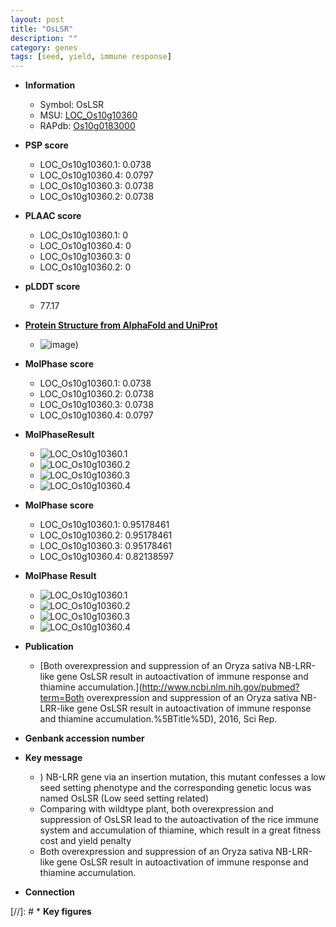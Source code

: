 ```yaml
---
layout: post
title: "OsLSR"
description: ""
category: genes
tags: [seed, yield, immune response]
---
```


* **Information**  
    + Symbol: OsLSR  
    + MSU: [LOC_Os10g10360](http://rice.plantbiology.msu.edu/cgi-bin/ORF_infopage.cgi?orf=LOC_Os10g10360)  
    + RAPdb: [Os10g0183000](http://rapdb.dna.affrc.go.jp/viewer/gbrowse_details/irgsp1?name=Os10g0183000)  

* **PSP score**  
    + LOC_Os10g10360.1: 0.0738 
    + LOC_Os10g10360.4: 0.0797 
    + LOC_Os10g10360.3: 0.0738 
    + LOC_Os10g10360.2: 0.0738 

* **PLAAC score**  
    + LOC_Os10g10360.1: 0 
    + LOC_Os10g10360.4: 0 
    + LOC_Os10g10360.3: 0 
    + LOC_Os10g10360.2: 0 

* **pLDDT score**
    + 77.17

* **[Protein Structure from AlphaFold and UniProt](https://www.uniprot.org/uniprotkb/Q7G6C5/entry#structure)**
    + ![image](https://ricepsp.github.io/images/Q7/AF-Q7G6C5-F1.png))

* **MolPhase score**
    + LOC_Os10g10360.1: 0.0738
    + LOC_Os10g10360.2: 0.0738
    + LOC_Os10g10360.3: 0.0738
    + LOC_Os10g10360.4: 0.0797

* **MolPhaseResult**
    + ![LOC_Os10g10360.1](https://ricepsp.github.io/pictures/LOC_Os10g/LOC_Os10g10360.1.png)
    + ![LOC_Os10g10360.2](https://ricepsp.github.io/pictures/LOC_Os10g/LOC_Os10g10360.2.png)
    + ![LOC_Os10g10360.3](https://ricepsp.github.io/pictures/LOC_Os10g/LOC_Os10g10360.3.png)
    + ![LOC_Os10g10360.4](https://ricepsp.github.io/pictures/LOC_Os10g/LOC_Os10g10360.4.png)

* **MolPhase score**
    + LOC_Os10g10360.1: 0.95178461
    + LOC_Os10g10360.2: 0.95178461
    + LOC_Os10g10360.3: 0.95178461
    + LOC_Os10g10360.4: 0.82138597

* **MolPhase Result**
    + ![LOC_Os10g10360.1](https://304243504.github.io/Pictures/LOC_Os10g/LOC_Os10g10360.1.png)
    + ![LOC_Os10g10360.2](https://304243504.github.io/Pictures/LOC_Os10g/LOC_Os10g10360.2.png)
    + ![LOC_Os10g10360.3](https://304243504.github.io/Pictures/LOC_Os10g/LOC_Os10g10360.3.png)
    + ![LOC_Os10g10360.4](https://304243504.github.io/Pictures/LOC_Os10g/LOC_Os10g10360.4.png)

* **Publication**  
    + [Both overexpression and suppression of an Oryza sativa NB-LRR-like gene OsLSR result in autoactivation of immune response and thiamine accumulation.](http://www.ncbi.nlm.nih.gov/pubmed?term=Both overexpression and suppression of an Oryza sativa NB-LRR-like gene OsLSR result in autoactivation of immune response and thiamine accumulation.%5BTitle%5D), 2016, Sci Rep.

* **Genbank accession number**  

* **Key message**  
    + ) NB-LRR gene via an insertion mutation, this mutant confesses a low seed setting phenotype and the corresponding genetic locus was named OsLSR (Low seed setting related)
    + Comparing with wildtype plant, both overexpression and suppression of OsLSR lead to the autoactivation of the rice immune system and accumulation of thiamine, which result in a great fitness cost and yield penalty
    + Both overexpression and suppression of an Oryza sativa NB-LRR-like gene OsLSR result in autoactivation of immune response and thiamine accumulation.

* **Connection**  

[//]: # * **Key figures**  


